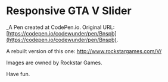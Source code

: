 # Responsive GTA V Slider
 _A Pen created at CodePen.io. Original URL: [https://codepen.io/codewunder/pen/Bnspb](https://codepen.io/codewunder/pen/Bnspb).

 A rebuilt version of this one: http://www.rockstargames.com/V/

Images are owned by Rockstar Games.

Have fun.
